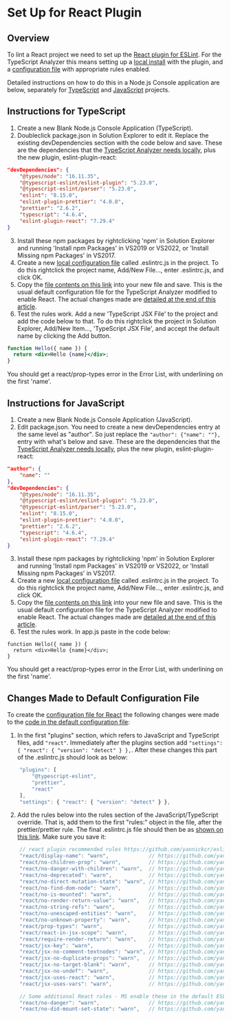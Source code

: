 ﻿# Set Up for React Plugin

## Overview

To lint a React project we need to set up the [React plugin for ESLint](https://github.com/jsx-eslint/eslint-plugin-react).  For the TypeScript Analyzer this means setting up a [local install](creatinglocalinstall.md) with the plugin, and a [configuration file](configuration.md) with appropriate rules enabled.

Detailed instructions on how to do this in a Node.js Console application are below, separately for [TypeScript](setupreact.md#typescript) and [JavaScript](setupreact.md#javascript) projects.

## <a name="typescript"></a>Instructions for TypeScript

1. Create a new Blank Node.js Console Application (TypeScript).
2. Doubleclick package.json in Solution Explorer to edit it.  Replace the existing devDependencies section with the code below and save.  These are the dependencies that the [TypeScript Analyzer needs locally](installs.md#localinstall), plus the new plugin, eslint-plugin-react:
``` json
"devDependencies": {
    "@types/node": "16.11.35",
    "@typescript-eslint/eslint-plugin": "5.23.0",
    "@typescript-eslint/parser": "5.23.0",
    "eslint": "8.15.0",
    "eslint-plugin-prettier": "4.0.0",
    "prettier": "2.6.2",
    "typescript": "4.6.4",
    "eslint-plugin-react": "7.29.4"
}
```
3. Install these npm packages by rightclicking 'npm' in Solution Explorer and running 'Install npm Packages' in VS2019 or VS2022, or 'Install Missing npm Packages' in VS2017.
4. Create a new [local configuration file](localconfiguration.md) called .eslintrc.js in the project.  To do this rightclick the project name, Add/New File..., enter .eslintrc.js, and click OK.
5. Copy the [file contents on this link](setupreactconfig.md) into your new file and save.  This is the usual default configuration file for the TypeScript Analyzer modified to enable React.  The actual changes made are [detailed at the end of this article](setupreact.md#changesmadetodefaultconfig).
6. Test the rules work.  Add a new 'TypeScript JSX File' to the project and add the code below to that.  To do this rightclick the project in Solution Explorer, Add/New Item..., 'TypeScript JSX File', and accept the default name by clicking the Add button.
``` jsx
function Hello({ name }) {
  return <div>Hello {name}</div>;
}
```
You should get a react/prop-types error in the Error List, with underlining on the first 'name'.

## <a name="javascript"></a>Instructions for JavaScript

1. Create a new Blank Node.js Console Application (JavaScript).
2. Edit package.json.  You need to create a new devDependencies entry at the same level as "author".  So just replace the `"author": {"name": ""},` entry with what's below and save.  These are the dependencies that the [TypeScript Analyzer needs locally](installs.md#localinstall), plus the new plugin, eslint-plugin-react:
``` json
"author": {
    "name": ""
},
"devDependencies": {
    "@types/node": "16.11.35",
    "@typescript-eslint/eslint-plugin": "5.23.0",
    "@typescript-eslint/parser": "5.23.0",
    "eslint": "8.15.0",
    "eslint-plugin-prettier": "4.0.0",
    "prettier": "2.6.2",
    "typescript": "4.6.4",
    "eslint-plugin-react": "7.29.4"
}
```
3. Install these npm packages by rightclicking 'npm' in Solution Explorer and running 'Install npm Packages' in VS2019 or VS2022, or 'Install Missing npm Packages' in VS2017.
4. Create a new [local configuration file](localconfiguration.md) called .eslintrc.js in the project.  To do this rightclick the project name, Add/New File..., enter .eslintrc.js, and click OK.
5. Copy the [file contents on this link](setupreactconfig.md) into your new file and save.  This is the usual default configuration file for the TypeScript Analyzer modified to enable React.  The actual changes made are [detailed at the end of this article](setupreact.md#changesmadetodefaultconfig).
6. Test the rules work.  In app.js paste in the code below:
``` tsx
function Hello({ name }) {
  return <div>Hello {name}</div>;
}
```
You should get a react/prop-types error in the Error List, with underlining on the first 'name'.

## <a name="changesmadetodefaultconfig"></a>Changes Made to Default Configuration File

To create the [configuration file for React](setupreactconfig.md) the following changes were made to the [code in the default configuration file](defaultconfig.md#defaulteslintrc):

1. In the first "plugins" section, which refers to JavaScript and TypeScript files, add `"react"`. Immediately after the plugins section add `"settings": { "react": { "version": "detect" } },`.  After these changes this part of the .eslintrc.js should look as below:
``` javascript
    "plugins": [
        "@typescript-eslint",
        "prettier",
        "react"
    ],
    "settings": { "react": { "version": "detect" } },
```
2. Add the rules below into the rules section of the JavaScript/TypeScript override.  That is, add them to the first "rules:" object in the file, after the prettier/prettier rule.  The final .eslintrc.js file should then be as [shown on this link](setupreactconfig.md).  Make sure you save it:
``` javascript
    // react plugin recommended rules https://github.com/yannickcr/eslint-plugin-react#recommended
    "react/display-name": "warn",             // https://github.com/yannickcr/eslint-plugin-react/blob/master/docs/rules/display-name.md
    "react/no-children-prop": "warn",         // https://github.com/yannickcr/eslint-plugin-react/blob/master/docs/rules/no-children-prop.md
    "react/no-danger-with-children": "warn",  // https://github.com/yannickcr/eslint-plugin-react/blob/master/docs/rules/no-danger-with-children.md
    "react/no-deprecated": "warn",            // https://github.com/yannickcr/eslint-plugin-react/blob/master/docs/rules/no-deprecated.md
    "react/no-direct-mutation-state": "warn", // https://github.com/yannickcr/eslint-plugin-react/blob/master/docs/rules/no-direct-mutation-state.md
    "react/no-find-dom-node": "warn",         // https://github.com/yannickcr/eslint-plugin-react/blob/master/docs/rules/no-find-dom-node.md
    "react/no-is-mounted": "warn",            // https://github.com/yannickcr/eslint-plugin-react/blob/master/docs/rules/no-is-mounted.md
    "react/no-render-return-value": "warn",   // https://github.com/yannickcr/eslint-plugin-react/blob/master/docs/rules/no-render-return-value.md
    "react/no-string-refs": "warn",           // https://github.com/yannickcr/eslint-plugin-react/blob/master/docs/rules/no-string-refs.md
    "react/no-unescaped-entities": "warn",    // https://github.com/yannickcr/eslint-plugin-react/blob/master/docs/rules/no-unescaped-entities.md
    "react/no-unknown-property": "warn",      // https://github.com/yannickcr/eslint-plugin-react/blob/master/docs/rules/no-unknown-property.md
    "react/prop-types": "warn",               // https://github.com/yannickcr/eslint-plugin-react/blob/master/docs/rules/prop-types.md
    "react/react-in-jsx-scope": "warn",       // https://github.com/yannickcr/eslint-plugin-react/blob/master/docs/rules/react-in-jsx-scope.md
    "react/require-render-return": "warn",    // https://github.com/yannickcr/eslint-plugin-react/blob/master/docs/rules/require-render-return.md
    "react/jsx-key": "warn",                  // https://github.com/yannickcr/eslint-plugin-react/blob/master/docs/rules/jsx-key.md
    "react/jsx-no-comment-textnodes": "warn", // https://github.com/yannickcr/eslint-plugin-react/blob/master/docs/rules/jsx-no-comment-textnodes.md
    "react/jsx-no-duplicate-props": "warn",   // https://github.com/yannickcr/eslint-plugin-react/blob/master/docs/rules/jsx-no-duplicate-props.md
    "react/jsx-no-target-blank": "warn",      // https://github.com/yannickcr/eslint-plugin-react/blob/master/docs/rules/jsx-no-target-blank.md
    "react/jsx-no-undef": "warn",             // https://github.com/yannickcr/eslint-plugin-react/blob/master/docs/rules/jsx-no-undef.md
    "react/jsx-uses-react": "warn",           // https://github.com/yannickcr/eslint-plugin-react/blob/master/docs/rules/jsx-uses-react.md
    "react/jsx-uses-vars": "warn",            // https://github.com/yannickcr/eslint-plugin-react/blob/master/docs/rules/jsx-uses-vars.md

    // Some additional React rules - MS enable these in the default ESLint config
    "react/no-danger": "warn",                // https://github.com/yannickcr/eslint-plugin-react/blob/master/docs/rules/no-danger.md
    "react/no-did-mount-set-state": "warn",   // https://github.com/yannickcr/eslint-plugin-react/blob/master/docs/rules/no-did-mount-set-state.md               
```